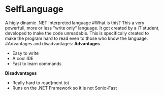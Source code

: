 # SelfLanguage
A higly dinamic .NET interpreted language
#What is this?
This a very powerfull, more or less "write only" language. It got created by a IT student, developed to make the code unreadable. 
This is specifically created to make the program hard to read even to those who know the language.
#Advantages and disadvantages:
**Advantages**
- Easy to write
- A cool IDE
- Fast to learn commands<br />

**Disadvantages**
- Really hard to read(ment to)
- Runs on the .NET Framework so it is not Sonic-Fast
